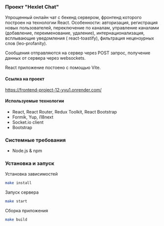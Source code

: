 ### Проект "Hexlet Chat"
Упрощенный онлайн чат с бекенд сервером, фронтенд которого построен на технологии React.
Особенности: авторизация, регистрация новых пользователей, переключение по каналам, управление каналами (добавление, переименование, удаление), интернационализация, всплывающие уведомления ( react-toastify), фильтрация нецензурных слов (leo-profanity).

Сообщения отправляются на сервер через POST запрос, получение данных от сервера через websockets.

React приложение постоено с помощью Vite.

#### Ссылка на проект
https://frontend-project-12-yvu1.onrender.com/

#### Используемые технологии
- React, React Router, Redux Toolkit, React Bootstrap
- Formik, Yup, i18next
- Socket.io client
- Bootstrap

### Системные требования
 - Node.js & npm

### Установка и запуск
Установка зависимостей
```bash
make install
```

Запуск сервера
```bash
make start
```
Сборка приложения
```bash
make build
```